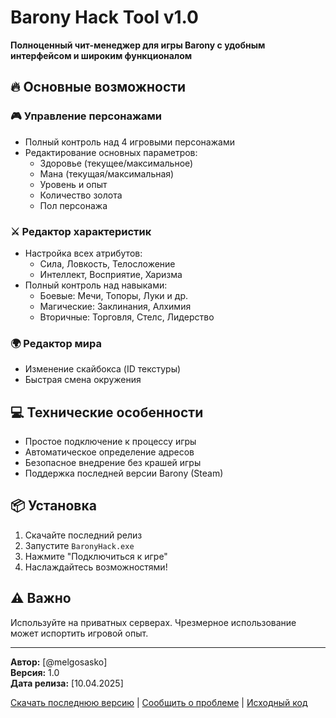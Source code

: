 # Barony Hack Tool v1.0

**Полноценный чит-менеджер для игры Barony с удобным интерфейсом и широким функционалом**

## 🔥 Основные возможности

### 🎮 Управление персонажами
- Полный контроль над 4 игровыми персонажами
- Редактирование основных параметров:
  - Здоровье (текущее/максимальное)
  - Мана (текущая/максимальная)
  - Уровень и опыт
  - Количество золота
  - Пол персонажа

### ⚔️ Редактор характеристик
- Настройка всех атрибутов:
  - Сила, Ловкость, Телосложение
  - Интеллект, Восприятие, Харизма
- Полный контроль над навыками:
  - Боевые: Мечи, Топоры, Луки и др.
  - Магические: Заклинания, Алхимия
  - Вторичные: Торговля, Стелс, Лидерство

### 🌍 Редактор мира
- Изменение скайбокса (ID текстуры)
- Быстрая смена окружения

## 💻 Технические особенности

- Простое подключение к процессу игры
- Автоматическое определение адресов
- Безопасное внедрение без крашей игры
- Поддержка последней версии Barony (Steam)

## 📦 Установка

1. Скачайте последний релиз
2. Запустите `BaronyHack.exe`
3. Нажмите "Подключиться к игре"
4. Наслаждайтесь возможностями!

## ⚠️ Важно

Используйте на приватных серверах. Чрезмерное использование может испортить игровой опыт.

---

**Автор:** [@melgosasko]  
**Версия:** 1.0  
**Дата релиза:** [10.04.2025]  

[Скачать последнюю версию](https://github.com/Melgosasko/BaronyCheat/releases) | [Сообщить о проблеме](https://github.com/Melgosasko/BaronyCheat/issues) | [Исходный код](https://github.com/Melgosasko/BaronyCheat/blob/main/CheatBarony.py)
